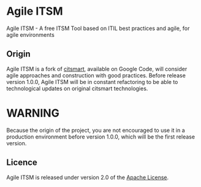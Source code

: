# Agile ITSM
Agile ITSM - A free ITSM Tool based on ITIL best practices and agile, for agile environments

## Origin
Agile ITSM is a fork of [citsmart][], available on Google Code, will consider agile approaches and construction with good practices.
Before release version 1.0.0, Agile ITSM will be in constant refactoring to be able to technological updates on original citsmart technologies.

# WARNING
Because the origin of the project, you are not encouraged to use it in a production environment before version 1.0.0, which will be the first release version.

## Licence
Agile ITSM is released under version 2.0 of the [Apache License][].

[Apache License]: http://www.apache.org/licenses/LICENSE-2.0
[citsmart]: https://code.google.com/p/citsmart/
